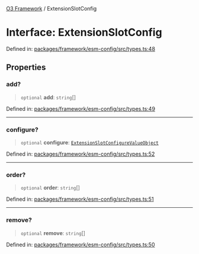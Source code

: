 [O3 Framework](../API.md) / ExtensionSlotConfig

# Interface: ExtensionSlotConfig

Defined in: [packages/framework/esm-config/src/types.ts:48](https://github.com/openmrs/openmrs-esm-core/blob/85cde3ce59cd3d29230c98040a3f53525e808725/packages/framework/esm-config/src/types.ts#L48)

## Properties

### add?

> `optional` **add**: `string`[]

Defined in: [packages/framework/esm-config/src/types.ts:49](https://github.com/openmrs/openmrs-esm-core/blob/85cde3ce59cd3d29230c98040a3f53525e808725/packages/framework/esm-config/src/types.ts#L49)

***

### configure?

> `optional` **configure**: [`ExtensionSlotConfigureValueObject`](ExtensionSlotConfigureValueObject.md)

Defined in: [packages/framework/esm-config/src/types.ts:52](https://github.com/openmrs/openmrs-esm-core/blob/85cde3ce59cd3d29230c98040a3f53525e808725/packages/framework/esm-config/src/types.ts#L52)

***

### order?

> `optional` **order**: `string`[]

Defined in: [packages/framework/esm-config/src/types.ts:51](https://github.com/openmrs/openmrs-esm-core/blob/85cde3ce59cd3d29230c98040a3f53525e808725/packages/framework/esm-config/src/types.ts#L51)

***

### remove?

> `optional` **remove**: `string`[]

Defined in: [packages/framework/esm-config/src/types.ts:50](https://github.com/openmrs/openmrs-esm-core/blob/85cde3ce59cd3d29230c98040a3f53525e808725/packages/framework/esm-config/src/types.ts#L50)
